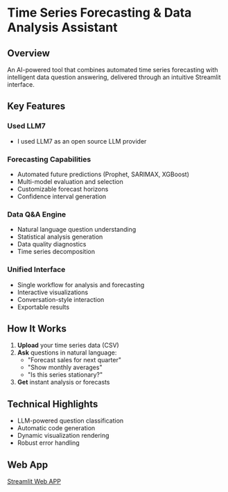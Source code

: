 # Time Series Forecasting & Data Analysis Assistant

## Overview
An AI-powered tool that combines automated time series forecasting with intelligent data question answering, delivered through an intuitive Streamlit interface.

## Key Features
### Used LLM7
- I used LLM7 as an open source LLM provider
### Forecasting Capabilities
- Automated future predictions (Prophet, SARIMAX, XGBoost)
- Multi-model evaluation and selection
- Customizable forecast horizons
- Confidence interval generation

### Data Q&A Engine
- Natural language question understanding
- Statistical analysis generation
- Data quality diagnostics
- Time series decomposition

### Unified Interface
- Single workflow for analysis and forecasting
- Interactive visualizations
- Conversation-style interaction
- Exportable results

## How It Works

1. **Upload** your time series data (CSV)
2. **Ask** questions in natural language:
   - "Forecast sales for next quarter"
   - "Show monthly averages"
   - "Is this series stationary?"
3. **Get** instant analysis or forecasts

## Technical Highlights

- LLM-powered question classification
- Automatic code generation
- Dynamic visualization rendering
- Robust error handling

## Web App
[Streamlit Web APP]('https://ai-forecasting-ziad-elkafoury.streamlit.app/')
